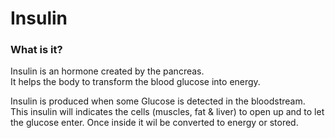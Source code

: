 # Insulin

### What is it?

Insulin is an hormone created by the pancreas.   
It helps the body to transform the blood glucose into energy.

Insulin is produced when some Glucose is detected in the bloodstream.  
This insulin will indicates the cells \(muscles, fat & liver\) to open up and to let the glucose enter. Once inside it wil be converted to energy or stored.  






 

